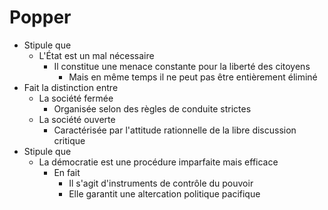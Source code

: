 # Popper
- Stipule que
  - L'État est un mal nécessaire
    - Il constitue une menace constante pour la liberté des citoyens
      - Mais en même temps il ne peut pas être entièrement éliminé
- Fait la distinction entre
  - La société fermée
    - Organisée selon des règles de conduite strictes
  - La société ouverte
    - Caractérisée par l'attitude rationnelle de la libre discussion critique
- Stipule que
  - La démocratie est une procédure imparfaite mais efficace
    - En fait
      - Il s'agit d'instruments de contrôle du pouvoir
      - Elle garantit une altercation politique pacifique         
